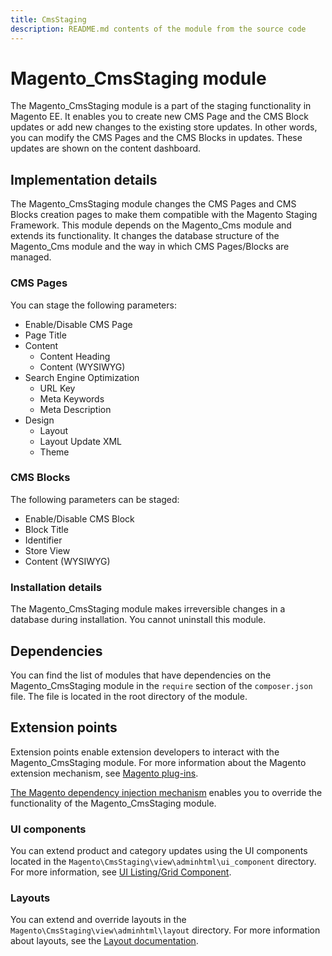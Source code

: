 ```yaml
---
title: CmsStaging
description: README.md contents of the module from the source code
---
```


# Magento_CmsStaging module

The Magento_CmsStaging module is a part of the staging functionality in Magento EE. It enables you to create new CMS Page and the CMS Block updates or add new changes to the existing store updates. In other words, you can modify the CMS Pages and the CMS Blocks in updates. These updates are shown on the content dashboard.

## Implementation details

The Magento_CmsStaging module changes the CMS Pages and CMS Blocks creation pages to make them compatible with the Magento Staging Framework. This module depends on the Magento_Cms module and extends its functionality. It changes the database structure of the Magento_Cms module and the way in which CMS Pages/Blocks are managed.

### CMS Pages

You can stage the following parameters:

- Enable/Disable CMS Page
- Page Title
- Content
  - Content Heading
  - Content (WYSIWYG)
- Search Engine Optimization
  - URL Key
  - Meta Keywords
  - Meta Description
- Design
  - Layout
  - Layout Update XML
  - Theme

### CMS Blocks

The following parameters can be staged:

- Enable/Disable CMS Block
- Block Title
- Identifier
- Store View
- Content (WYSIWYG)

### Installation details

The Magento_CmsStaging module makes irreversible changes in a database during installation. You cannot uninstall this module.

## Dependencies

You can find the list of modules that have dependencies on the Magento_CmsStaging module in the `require` section of the `composer.json` file. The file is located in the root directory of the module.

## Extension points

Extension points enable extension developers to interact with the Magento_CmsStaging module. For more information about the Magento extension mechanism, see [Magento plug-ins](https://devdocs.magento.com/guides/v2.4/extension-dev-guide/plugins.html).

[The Magento dependency injection mechanism](https://devdocs.magento.com/guides/v2.4/extension-dev-guide/depend-inj.html) enables you to override the functionality of the Magento_CmsStaging module.

### UI components

You can extend product and category updates using the UI components located in the `Magento\CmsStaging\view\adminhtml\ui_component` directory. For more information, see [UI Listing/Grid Component](https://devdocs.magento.com/guides/v2.4/ui_comp_guide/components/ui-listing-grid.html).

### Layouts

You can extend and override layouts in the `Magento\CmsStaging\view\adminhtml\layout` directory.
For more information about layouts, see the [Layout documentation](https://devdocs.magento.com/guides/v2.4/frontend-dev-guide/layouts/layout-overview.html).

